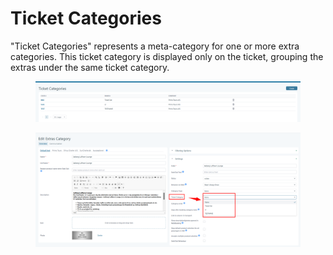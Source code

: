 # Ticket Categories

"Ticket Categories" represents a meta-category for one or more extra categories. This ticket category is displayed only on the ticket, grouping the extras under the same ticket category.

<figure><img src=".gitbook/assets/image (11) (1).png" alt=""><figcaption></figcaption></figure>

<figure><img src=".gitbook/assets/image (12) (1).png" alt=""><figcaption></figcaption></figure>
